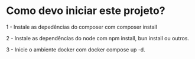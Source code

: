 # Como devo iniciar este projeto?

1 - Instale as depedências do composer com composer install

2 - Instale as dependências do node com npm install, bun install ou outros.

3 - Inicie o ambiente docker com docker compose up -d.


